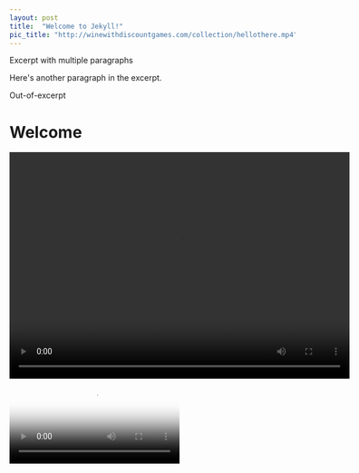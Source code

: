 ```yaml
---
layout: post
title:  "Welcome to Jekyll!"
pic_title: "http://winewithdiscountgames.com/collection/hellothere.mp4"
---
```


Excerpt with multiple paragraphs

Here's another paragraph in the excerpt.

Out-of-excerpt
<!--more-->
# Welcome
   <video  class="video-item" autoplay="autoplay" loop="loop" width="600px" height="400px">
    <source src="http://winewithdiscountgames.com/collection/hellothere.mp4" type="video/mp4" />
   </video>
<video src="http://winewithdiscountgames.com/collection/hellothere.mp4" poster="http://winewithdiscountgames.com/wine2.png" onclick="this.play();"/>
**Hello world**, this is my first Jekyll blog post.

I hope you like it!

